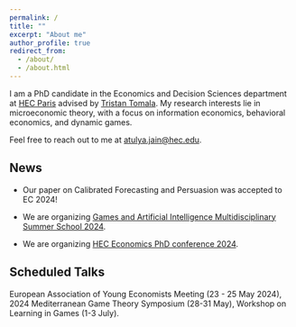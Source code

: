 ```yaml
---
permalink: /
title: ""
excerpt: "About me"
author_profile: true
redirect_from: 
  - /about/
  - /about.html
---
```



I am a PhD candidate in the Economics and Decision Sciences department at <a href="https://www.hec.edu/en/faculty-research/faculty-directory/faculty-member/jain-atulya">  HEC Paris</a> advised by <a href="https://sites.google.com/site/tristantomala2/home?authuser=0"> Tristan Tomala</a>. My research interests lie in microeconomic theory, with a focus on information economics, behavioral economics, and dynamic games. 

<!---             For more information, please see my CV  <a href="https://atulya-jain.github.io/files/resume_jain.pdf"> here</a>.   -->

Feel free to reach out to me at <a href="mailto:atulya.jain@hec.edu">atulya.jain@hec.edu</a>.




## News

  - Our paper on Calibrated Forecasting and Persuasion was accepted to EC 2024!

 - We are organizing  [Games and Artificial Intelligence Multidisciplinary Summer School 2024](https://www.gaimss24.org/).

 - We are organizing [HEC Economics PhD conference 2024](https://sites.google.com/view/hecon/home).

 ## Scheduled Talks
 
 European Association of Young Economists Meeting (23 - 25 May 2024), 2024 Mediterranean Game Theory Symposium (28-31 May), Workshop on Learning in Games (1-3 July).




